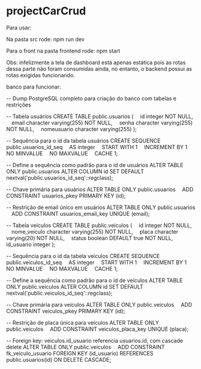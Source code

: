 ﻿# projectCarCrud
Para usar:

Na pasta src rode:
npm run dev

Para o front na pasta frontend rode:
npm start

Obs: infelizmente a tela de dashboard está apenas estática pois as rotas dessa parte não foram consumidas ainda, no entanto, o backend possui as rotas exigidas funcionando.

banco para funcionar:

-- Dump PostgreSQL completo para criação do banco com tabelas e restrições

-- Tabela usuários
CREATE TABLE public.usuarios (
 id integer NOT NULL,
 email character varying(255) NOT NULL,
 senha character varying(255) NOT NULL,
 nomeusuario character varying(255)
);

-- Sequência para o id da tabela usuários
CREATE SEQUENCE public.usuarios_id_seq
 AS integer
 START WITH 1
 INCREMENT BY 1
 NO MINVALUE
 NO MAXVALUE
 CACHE 1;

-- Define a sequência como padrão para o id de usuários
ALTER TABLE ONLY public.usuarios ALTER COLUMN id SET DEFAULT nextval('public.usuarios_id_seq'::regclass);

-- Chave primária para usuários
ALTER TABLE ONLY public.usuarios
 ADD CONSTRAINT usuarios_pkey PRIMARY KEY (id);

-- Restrição de email único em usuários
ALTER TABLE ONLY public.usuarios
 ADD CONSTRAINT usuarios_email_key UNIQUE (email);

-- Tabela veículos
CREATE TABLE public.veiculos (
 id integer NOT NULL,
 nome_veiculo character varying(255) NOT NULL,
 placa character varying(20) NOT NULL,
 status boolean DEFAULT true NOT NULL,
 id_usuario integer
);

-- Sequência para o id da tabela veículos
CREATE SEQUENCE public.veiculos_id_seq
 AS integer
 START WITH 1
 INCREMENT BY 1
 NO MINVALUE
 NO MAXVALUE
 CACHE 1;

-- Define a sequência como padrão para o id de veículos
ALTER TABLE ONLY public.veiculos ALTER COLUMN id SET DEFAULT nextval('public.veiculos_id_seq'::regclass);

-- Chave primária para veículos
ALTER TABLE ONLY public.veiculos
 ADD CONSTRAINT veiculos_pkey PRIMARY KEY (id);

-- Restrição de placa única para veículos
ALTER TABLE ONLY public.veiculos
 ADD CONSTRAINT veiculos_placa_key UNIQUE (placa);

-- Foreign key: veiculos.id_usuario referencia usuarios.id, com cascade delete
ALTER TABLE ONLY public.veiculos
 ADD CONSTRAINT fk_veiculo_usuario FOREIGN KEY (id_usuario) REFERENCES public.usuarios(id) ON DELETE CASCADE;

